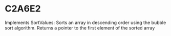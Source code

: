 # C2A6E2
Implements SortValues: Sorts an array in descending  order using the bubble sort algorithm.  Returns a pointer to the first element of the sorted array
